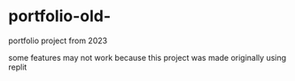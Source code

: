 # portfolio-old-
portfolio project from 2023

some features may not work because this project was made originally using replit
